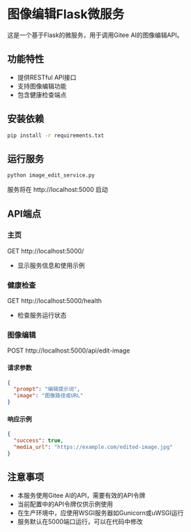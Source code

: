 # 图像编辑Flask微服务

这是一个基于Flask的微服务，用于调用Gitee AI的图像编辑API。

## 功能特性
- 提供RESTful API接口
- 支持图像编辑功能
- 包含健康检查端点

## 安装依赖

```bash
pip install -r requirements.txt
```

## 运行服务

```bash
python image_edit_service.py
```

服务将在 http://localhost:5000 启动

## API端点

### 主页
GET http://localhost:5000/
- 显示服务信息和使用示例

### 健康检查
GET http://localhost:5000/health
- 检查服务运行状态

### 图像编辑
POST http://localhost:5000/api/edit-image

#### 请求参数
```json
{
  "prompt": "编辑提示词",
  "image": "图像路径或URL"
}
```

#### 响应示例
```json
{
  "success": true,
  "media_url": "https://example.com/edited-image.jpg"
}
```

## 注意事项
- 本服务使用Gitee AI的API，需要有效的API令牌
- 当前配置中的API令牌仅供示例使用
- 在生产环境中，应使用WSGI服务器如Gunicorn或uWSGI运行
- 服务默认在5000端口运行，可以在代码中修改